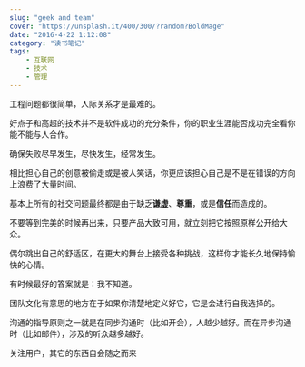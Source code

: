 ```yaml
---
slug: "geek and team"
cover: "https://unsplash.it/400/300/?random?BoldMage"
date: "2016-4-22 1:12:08"
category: "读书笔记"
tags:
    - 互联网
    - 技术
    - 管理
---
```

工程问题都很简单，人际关系才是最难的。

好点子和高超的技术并不是软件成功的充分条件，你的职业生涯能否成功完全看你能不能与人合作。

确保失败尽早发生，尽快发生，经常发生。

相比担心自己的创意被偷走或是被人笑话，你更应该担心自己是不是在错误的方向上浪费了大量时间。

基本上所有的社交问题最终都是由于缺乏**谦虚**、**尊重**，或是**信任**而造成的。

不要等到完美的时候再出来，只要产品大致可用，就立刻把它按照原样公开给大众。

偶尔跳出自己的舒适区，在更大的舞台上接受各种挑战，这样你才能长久地保持愉快的心情。

有时候最好的答案就是：我不知道。

团队文化有意思的地方在于如果你清楚地定义好它，它是会进行自我选择的。

沟通的指导原则之一就是在同步沟通时（比如开会），人越少越好。而在异步沟通时（比如邮件），涉及的听众越多越好。

关注用户，其它的东西自会随之而来